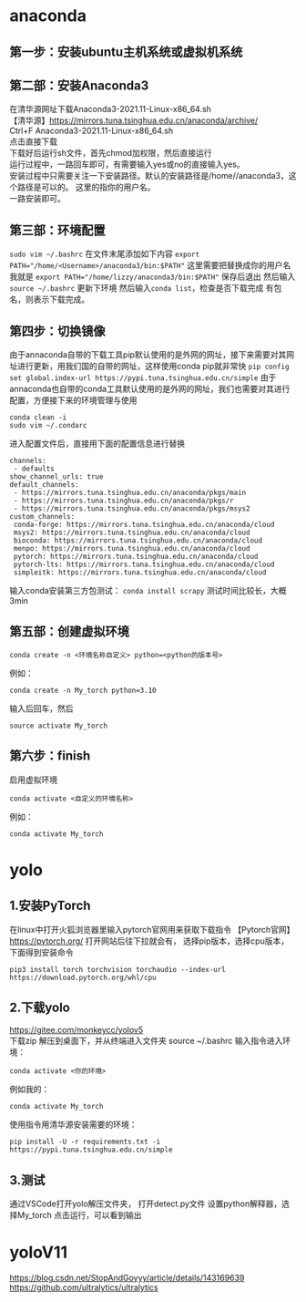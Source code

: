 # anaconda 
## 第一步：安装ubuntu主机系统或虚拟机系统   
## 第二部：安装Anaconda3   
在清华源网址下载Anaconda3-2021.11-Linux-x86_64.sh   
【清华源】https://mirrors.tuna.tsinghua.edu.cn/anaconda/archive/    
Ctrl+F Anaconda3-2021.11-Linux-x86_64.sh   
点击直接下载   
下载好后运行sh文件，首先chmod加权限，然后直接运行   
运行过程中，一路回车即可，有需要输入yes或no的直接输入yes。   
安装过程中只需要关注一下安装路径。默认的安装路径是/home/<Username>/anaconda3，这个路径是可以的。 
这里的<Username>指你的用户名。  
一路安装即可。   
## 第三部：环境配置
```sudo vim ~/.bashrc```
在文件末尾添加如下内容
```export PATH="/home/<Username>/anaconda3/bin:$PATH"```
这里需要把<Username>替换成你的用户名
我就是
```export PATH="/home/lizzy/anaconda3/bin:$PATH"```
保存后退出
然后输入
```source ~/.bashrc```
更新下环境
然后输入```conda list```，检查是否下载完成
有包名，则表示下载完成。
## 第四步：切换镜像
由于annaconda自带的下载工具pip默认使用的是外网的网址，接下来需要对其网址进行更新，用我们国的自带的网址，这样使用conda pip就非常快
```pip config set global.index-url https://pypi.tuna.tsinghua.edu.cn/simple```
由于annaconda也自带的conda工具默认使用的是外网的网址，我们也需要对其进行配置，方便接下来的环境管理与使用
```
conda clean -i
sudo vim ~/.condarc
```
进入配置文件后，直接用下面的配置信息进行替换
```
channels:
 - defaults
show_channel_urls: true
default_channels:
 - https://mirrors.tuna.tsinghua.edu.cn/anaconda/pkgs/main
 - https://mirrors.tuna.tsinghua.edu.cn/anaconda/pkgs/r
 - https://mirrors.tuna.tsinghua.edu.cn/anaconda/pkgs/msys2
custom_channels:
 conda-forge: https://mirrors.tuna.tsinghua.edu.cn/anaconda/cloud
 msys2: https://mirrors.tuna.tsinghua.edu.cn/anaconda/cloud
 bioconda: https://mirrors.tuna.tsinghua.edu.cn/anaconda/cloud
 menpo: https://mirrors.tuna.tsinghua.edu.cn/anaconda/cloud
 pytorch: https://mirrors.tuna.tsinghua.edu.cn/anaconda/cloud
 pytorch-lts: https://mirrors.tuna.tsinghua.edu.cn/anaconda/cloud
 simpleitk: https://mirrors.tuna.tsinghua.edu.cn/anaconda/cloud
```
输入conda安装第三方包测试：
```conda install scrapy```
测试时间比较长，大概3min
## 第五部：创建虚拟环境
```
conda create -n <环境名称自定义> python=<python的版本号>
```
例如：
```
conda create -n My_torch python=3.10
```
输入后回车，然后
```
source activate My_torch
```
## 第六步：finish
启用虚拟环境
```
conda activate <自定义的环境名称>
```
例如：
```
conda activate My_torch
```


# yolo
## 1.安装PyTorch
在linux中打开火狐浏览器里输入pytorch官网用来获取下载指令
【Pytorch官网】https://pytorch.org/
打开网站后往下拉就会有，
选择pip版本，选择cpu版本，下面得到安装命令
```
pip3 install torch torchvision torchaudio --index-url https://download.pytorch.org/whl/cpu
```
## 2.下载yolo
https://gitee.com/monkeycc/yolov5   
下载zip
解压到桌面下，并从终端进入文件夹
source ~/.bashrc
输入指令进入环境：
```
conda activate <你的环境>
```
例如我的：
```
conda activate My_torch
```
使用指令用清华源安装需要的环境：
```
pip install -U -r requirements.txt -i https://pypi.tuna.tsinghua.edu.cn/simple
```
## 3.测试
通过VSCode打开yolo解压文件夹，
打开detect.py文件
设置python解释器，选择My_torch
点击运行，可以看到输出













# yoloV11
https://blog.csdn.net/StopAndGoyyy/article/details/143169639
https://github.com/ultralytics/ultralytics